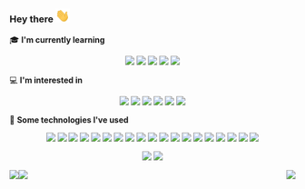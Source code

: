 ### Hey there <img src="https://raw.githubusercontent.com/RegsonDR/RegsonDR/master/assets/wave.gif" width="25px">


🎓 **I'm currently learning**
<p align="center">
    <img height="22" src="https://img.shields.io/badge/-Node.js-grey?style=flat&logo=node.js" />
    <img height="22" src="https://img.shields.io/badge/-React.js-grey?style=flat&logo=react" />
    <img height="22" src="https://img.shields.io/badge/-Redux.js-grey?style=flat&logo=redux&logoColor=9999FF" />
    <img height="22" src="https://img.shields.io/badge/-npm-grey?style=flat&logo=npm" />
    <img height="22" src="https://img.shields.io/badge/-AWS-grey?style=flat&logo=amazon-aws" />   
</p>

💻 **I'm interested in**
<p align="center">
    <img height="22" src="https://img.shields.io/badge/-Software_Engineering-grey?style=flat" />
    <img height="22" src="https://img.shields.io/badge/-Microservices-grey?style=flat" />
    <img height="22" src="https://img.shields.io/badge/-Web_Development-grey?style=flat" />
    <img height="22" src="https://img.shields.io/badge/-Data_Science-grey?style=flat" />
    <img height="22" src="https://img.shields.io/badge/-Artificial_Intelligence-grey?style=flat" />
    <img height="22" src="https://img.shields.io/badge/-Machine_Learning-grey?style=flat" />
</p>

🦾 **Some technologies I've used**
<p align="center">
    <img height="22" src="https://img.shields.io/badge/-Git-grey?style=flat&logo=git" />
    <img height="22" src="https://img.shields.io/badge/-Google_Cloud-grey?style=flat&logo=google-cloud" />
    <img height="22" src="https://img.shields.io/badge/-MongoDB-grey?style=flat&logo=mongodb" /> 
    <img height="22" src="https://img.shields.io/badge/-Apache-grey?style=flat&logo=apache&logoColor=D22128" />
    <img height="22" src="https://img.shields.io/badge/-VSCode-grey?style=flat&logo=visual-studio-code&logoColor=007ACC" />   
<!--     <img height="22" src="https://img.shields.io/badge/-PyPi-grey?style=flat&logo=pypi" />      -->
    <img height="22" src="https://img.shields.io/badge/-Jupyter-grey?style=flat&logo=jupyter" />    
    <img height="22" src="https://img.shields.io/badge/-Material_UI-grey?style=flat&logo=material-ui&logoColor=0081CB" />     
    <img height="22" src="https://img.shields.io/badge/-Jinja-grey?style=flat&logo=jinja&logoColor=B41717" />
    <img height="22" src="https://img.shields.io/badge/-Flask-grey?style=flat&logo=flask" />
    <img height="22" src="https://img.shields.io/badge/-PyCharm-grey?style=flat&logo=pycharm" />     
    <img height="22" src="https://img.shields.io/badge/-Bootstrap-grey?style=flat&logo=bootstrap&logoColor=9266CC" />   
    <img height="22" src="https://img.shields.io/badge/-Postman-grey?style=flat&logo=postman" />     
<!--     <img height="22" src="https://img.shields.io/badge/-Curl-grey?style=flat&logo=curl" /> -->
    <img height="22" src="https://img.shields.io/badge/-MySQL-grey?style=flat&logo=mysql&logoColor=ffffff" />     
    <img height="22" src="https://img.shields.io/badge/-ngrok-grey?style=flat&logo=github-actions&logoColor=ffffff" />     
    <img height="22" src="https://img.shields.io/badge/-XAMPP-grey?style=flat&logo=xampp" />   
    <img height="22" src="https://img.shields.io/badge/-Stripe.js-grey?style=flat&logo=stripe" />     
    <img height="22" src="https://img.shields.io/badge/-DigitalOcean-grey?style=flat&logo=digitalocean" />  
    <img height="22" src="https://img.shields.io/badge/-Pandas-grey?style=flat&logo=pandas&logoColor=150458" />   
    <img height="22" src="https://img.shields.io/badge/-Android_Studio-grey?style=flat&logo=Android-studio" />   
</p>

<p align="center">
  <img height="180" src="https://github-readme-stats-git-master.regsondr.vercel.app/api?username=RegsonDR&count_private=true&show_icons=true&icon_color=fafbfc&bg_color=3f4448&text_color=ffffff&title_color=fafbfc" />
  <img height="180" src="https://github-readme-stats-git-master.regsondr.vercel.app/api/top-langs/?username=RegsonDR&layout=compact&bg_color=3f4448&text_color=ffffff&title_color=fafbfc" />
</p>

<span>
<!--     https://img.shields.io/badge/My_website-grey?style=flat&logo=HTML5 -->
    <a href="https://www.linkedin.com/in/regsondr/">
        <img height="22" align="left" src="https://img.shields.io/badge/-LinkedIn-grey?style=flat&logoColor=ffffff&logo=Linkedin" />
    </a>
    <img height="22" align="left" src="https://visitor-badge.glitch.me/badge?page_id=RegsonDR.RegsonDR" />
    <img height="19" align="right" height="19" src="https://img.shields.io/github/last-commit/RegsonDR/RegsonDR?color=0b7cbd&label=Updated&logo=github&cacheSeconds=300" />
</span>

<!--
**RegsonDR/RegsonDR** is a ✨ _special_ ✨ repository because its `README.md` (this file) appears on your GitHub profile.

Here are some ideas to get you started:

- 🔭 I’m currently working on ...
- 🌱 I’m currently learning ...
- 👯 I’m looking to collaborate on ...
- 🤔 I’m looking for help with ...
- 💬 Ask me about ...
- 📫 How to reach me: ...
- 😄 Pronouns: ...
- ⚡ Fun fact: ...
-->
